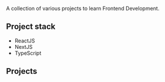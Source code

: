 A collection of various projects to learn Frontend Development.

## Project stack

- ReactJS
- NextJS
- TypeScript

## Projects
